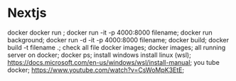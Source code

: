 # Nextjs

docker 
docker run ;
docker run -it -p 4000:8000 filename;
docker run background;
docker run -d -it -p 4000:8000 filename;
docker build;
docker build -t filename .;
check all file docker images;
docker images;
all running server on docker;
docker ps;
install windows install linux (wsl);
https://docs.microsoft.com/en-us/windows/wsl/install-manual;
you tube docker;
https://www.youtube.com/watch?v=CsWoMpK3EtE;
